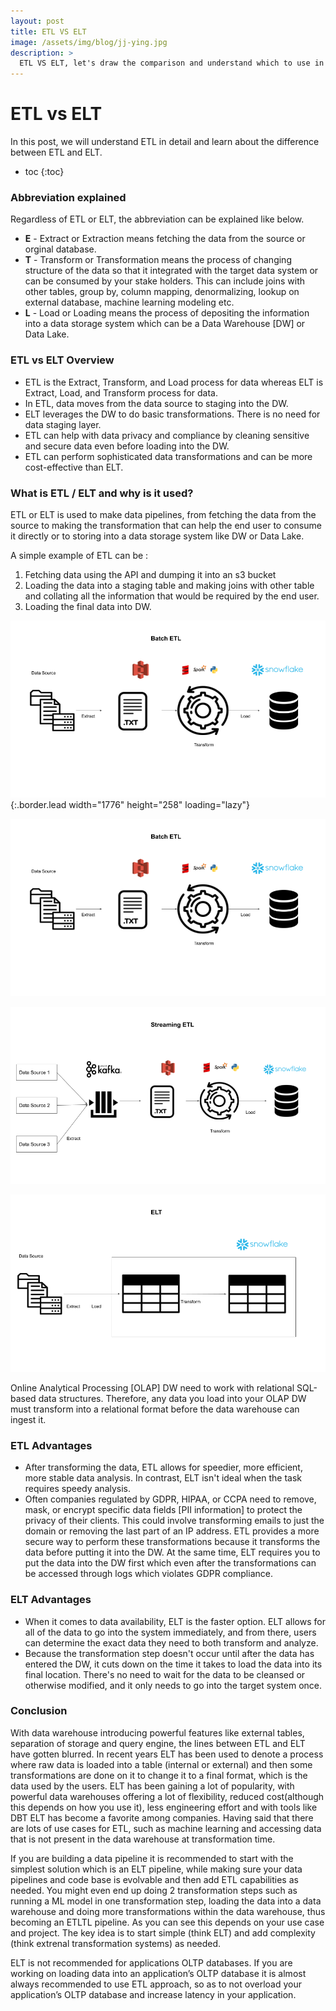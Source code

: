 ```yaml
---
layout: post
title: ETL VS ELT
image: /assets/img/blog/jj-ying.jpg
description: >
  ETL VS ELT, let's draw the comparison and understand which to use in which condition.
---
```


# ETL vs ELT

In this post, we will understand ETL in detail and learn about the difference between ETL and ELT. 

* toc
{:toc}

### Abbreviation explained
Regardless of ETL or ELT, the abbreviation can be explained like below.
- **E** - Extract or Extraction means fetching the data from the source or orginal database.
- **T** - Transform or Transformation means the process of changing structure of the data so that it integrated with the target data system or can be consumed by your stake holders. This can include joins with other tables, group by, column mapping, denormalizing, lookup on external database, machine learning modeling etc.
- **L** - Load or Loading means the process of depositing the information into a data storage system which can be a Data Warehouse [DW] or Data Lake.


### ETL vs ELT Overview
- ETL is the Extract, Transform, and Load process for data whereas ELT is Extract, Load, and Transform process for data.
- In ETL, data moves from the data source to staging into the DW.
- ELT leverages the DW to do basic transformations. There is no need for data staging layer.
- ETL can help with data privacy and compliance by cleaning sensitive and secure data even before loading into the DW.
- ETL can perform sophisticated data transformations and can be more cost-effective than ELT.

### What is ETL / ELT and why is it used?
ETL or ELT is used to make data pipelines, from fetching the data from the source to making the transformation that can help the end user to consume it directly or to storing into a data storage system like DW or Data Lake.

A simple example of ETL can be :
1. Fetching data using the API and dumping it into an s3 bucket
2. Loading the data into a staging table and making joins with other table and collating all the information that would be required by the end user.
3. Loading the final data into DW.

![Batch ETL](/assets/img/study/batch_etl.png){:.border.lead width="1776" height="258" loading="lazy"}

![Batch ETL](/assets/img/study/batch_etl.png "Batch ETL")

![Stream ETL](/assets/img/study/stream_etl.png "Stream ETL")

![ELT](/assets/img/study/elt.png "ELT")


Online Analytical Processing [OLAP] DW need to work with relational SQL-based data structures. Therefore, any data you load into your OLAP DW must transform into a relational format before the data warehouse can ingest it. 

### ETL Advantages
- After transforming the data, ETL allows for speedier, more efficient, more stable data analysis. In contrast, ELT isn't ideal when the task requires speedy analysis.
- Often companies regulated by GDPR, HIPAA, or CCPA need to remove, mask, or encrypt specific data fields [PII information] to protect the privacy of their clients. This could involve transforming emails to just the domain or removing the last part of an IP address. ETL provides a more secure way to perform these transformations because it transforms the data before putting it into the DW. At the same time, ELT requires you to put the data into the DW first which even after the transformations can be accessed through logs which violates GDPR compliance.


### ELT Advantages
- When it comes to data availability, ELT is the faster option. ELT allows for all of the data to go into the system immediately, and from there, users can determine the exact data they need to both transform and analyze. 
- Because the transformation step doesn't occur until after the data has entered the DW, it cuts down on the time it takes to load the data into its final location. There's no need to wait for the data to be cleansed or otherwise modified, and it only needs to go into the target system once.

### Conclusion
With data warehouse introducing powerful features like external tables, separation of storage and query engine, the lines between ETL and ELT have gotten blurred. In recent years ELT has been used to denote a process where raw data is loaded into a table (internal or external) and then some transformations are done on it to change it to a final format, which is the data used by the users. ELT has been gaining a lot of popularity, with powerful data warehouses offering a lot of flexibility, reduced cost(although this depends on how you use it), less engineering effort and with tools like DBT ELT has become a favorite among companies. Having said that there are lots of use cases for ETL, such as machine learning and accessing data that is not present in the data warehouse at transformation time.

If you are building a data pipeline it is recommended to start with the simplest solution which is an ELT pipeline, while making sure your data pipelines and code base is evolvable and then add ETL capabilities as needed. You might even end up doing 2 transformation steps such as running a ML model in one transformation step, loading the data into a data warehouse and doing more transformations within the data warehouse, thus becoming an ETLTL pipeline. As you can see this depends on your use case and project. The key idea is to start simple (think ELT) and add complexity (think extrenal transformation systems) as needed.

ELT is not recommended for applications OLTP databases. If you are working on loading data into an application’s OLTP database it is almost always recommended to use ETL approach, so as to not overload your application’s OLTP database and increase latency in your application.